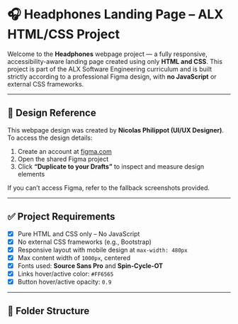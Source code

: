 # 🎧 Headphones Landing Page – ALX HTML/CSS Project

Welcome to the **Headphones** webpage project — a fully responsive, accessibility-aware landing page created using only **HTML and CSS**. This project is part of the ALX Software Engineering curriculum and is built strictly according to a professional Figma design, with **no JavaScript** or external CSS frameworks.

---

## 📐 Design Reference

This webpage design was created by **Nicolas Philippot (UI/UX Designer)**.  
To access the design details:

1. Create an account at [figma.com](https://figma.com)
2. Open the shared Figma project
3. Click **“Duplicate to your Drafts”** to inspect and measure design elements

If you can’t access Figma, refer to the fallback screenshots provided.

---

## ✅ Project Requirements

- [x] Pure HTML and CSS only – No JavaScript
- [x] No external CSS frameworks (e.g., Bootstrap)
- [x] Responsive layout with mobile design at `max-width: 480px`
- [x] Max content width of `1000px`, centered
- [x] Fonts used: **Source Sans Pro** and **Spin-Cycle-OT**
- [x] Links hover/active color: `#FF6565`
- [x] Button hover/active opacity: `0.9`

---

## 🧱 Folder Structure

